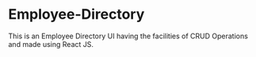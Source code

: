 # Employee-Directory
This is an Employee Directory UI having the facilities of CRUD Operations and made using React JS.
